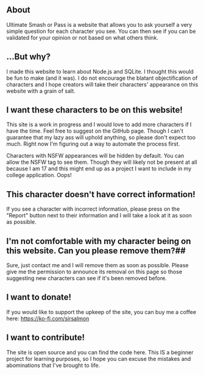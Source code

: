 ## About
Ultimate Smash or Pass is a website that allows you to ask yourself a very simple question for each character you see. You can then see if you can be validated for your opinion or not based on what others think.

## ...But why?
I made this website to learn about Node.js and SQLite. I thought this would be fun to make (and it was). I do not encourage the blatant objectification of characters and I hope creators will take their characters' appearance on this website with a grain of salt.

## I want these characters to be on this website!
This site is a work in progress and I would love to add more characters if I have the time. Feel free to suggest on the GitHub page. Though I can't guarantee that my lazy ass will uphold anything, so please don't expect too much. Right now I'm figuring out a way to automate the process first.

Characters with NSFW appearances will be hidden by default. You can allow the NSFW tag to see them. Though they will likely not be present at all because I am 17 and this might end up as a project I want to include in my college application. Oops!

## This character doesn't have correct information!
If you see a character with incorrect information, please press on the "Report" button next to their information and I will take a look at it as soon as possible.

## I'm not comfortable with my character being on this website. Can you please remove them?##
Sure, just contact me and I will remove them as soon as possible. Please give me the permission to announce its removal on this page so those suggesting new characters can see if it's been removed before.

## I want to donate!
If you would like to support the upkeep of the site, you can buy me a coffee here: https://ko-fi.com/sirsalmon

## I want to contribute!
The site is open source and you can find the code here. This IS a beginner project for learning purposes, so I hope you can excuse the mistakes and abominations that I've brought to life.
